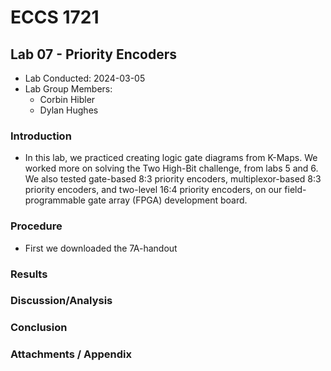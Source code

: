 # ECCS 1721
## Lab 07 - Priority Encoders
- Lab Conducted: 2024-03-05
- Lab Group Members:
	- Corbin Hibler
	- Dylan Hughes
### Introduction
- In this lab, we practiced creating logic gate diagrams from K-Maps. We worked more on solving the Two High-Bit challenge, from labs 5 and 6. We also tested gate-based 8:3 priority encoders, multiplexor-based 8:3 priority encoders, and two-level 16:4 priority encoders, on our field-programmable gate array (FPGA) development board.

### Procedure
- First we downloaded the 7A-handout

### Results


### Discussion/Analysis


### Conclusion


### Attachments / Appendix